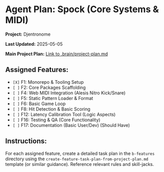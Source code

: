 # Agent Plan: Spock (Core Systems & MIDI)

**Project:** Djentronome

**Last Updated:** 2025-05-05

**Main Project Plan:** [Link to .brain/project-plan.md](../../project-plan.md)

## Assigned Features:

*   `[X]` F1: Monorepo & Tooling Setup
*   `[ ]` F2: Core Packages Scaffolding
*   `[ ]` F4: Web MIDI Integration (Alesis Nitro Kick/Snare)
*   `[ ]` F5: Static Pattern Loader & Format
*   `[ ]` F6: Basic Game Loop
*   `[ ]` F8: Hit Detection & Basic Scoring
*   `[ ]` F12: Latency Calibration Tool (Logic Aspects)
*   `[ ]` F16: Testing & QA (Core Functionality)
*   `[ ]` F17: Documentation (Basic User/Dev) (Should Have)

## Instructions:

For each assigned feature, create a detailed task plan in the `b-features` directory using the `create-feature-task-plan-from-project-plan.md` template (or similar guidance). Reference relevant rules and skill-jacks. 